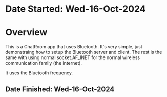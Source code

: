#   Date Started: Wed-16-Oct-2024


#   Overview
This is a ChatRoom app that uses Bluetooth. It's very simple, just demonstraing how to setup the
Bluetooth server and client. The rest is the same with using normal socket.AF_INET for the normal
wireless communication family (the internet).

It uses the Bluetooth frequency.


##  Date Finished: Wed-16-Oct-2024
